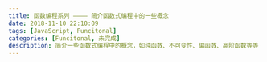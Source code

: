 ```yaml
---
title: 函数编程系列 ———— 简介函数式编程中的一些概念
date: 2018-11-10 22:10:09
tags: [JavaScript, Funcitonal]
categories: [Funcitonal, 未完成]
description: 简介一些函数式编程中的概念，如纯函数、不可变性、偏函数、高阶函数等等
---
```

